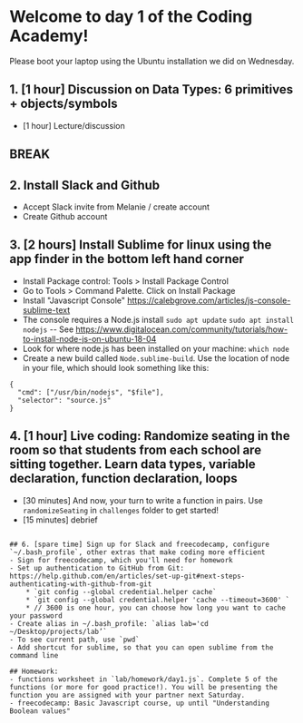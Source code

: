 # Welcome to day 1 of the Coding Academy!

Please boot your laptop using the Ubuntu installation we did on Wednesday.

## 1. [1 hour] Discussion on Data Types: 6 primitives + objects/symbols
- [1 hour] Lecture/discussion

## BREAK

## 2. Install Slack and Github
- Accept Slack invite from Melanie / create account
- Create Github account

## 3. [2 hours] Install Sublime for linux using the app finder in the bottom left hand corner
- Install Package control: Tools > Install Package Control
- Go to Tools > Command Palette. Click on Install Package
- Install "Javascript Console" https://calebgrove.com/articles/js-console-sublime-text
- The console requires a Node.js install 
`sudo apt update`
`sudo apt install nodejs`
-- See https://www.digitalocean.com/community/tutorials/how-to-install-node-js-on-ubuntu-18-04
- Look for where node.js has been installed on your machine: `which node` 
- Create a new build called `Node.sublime-build`. Use the location of node in your file, which should look something like this:
```
{
  "cmd": ["/usr/bin/nodejs", "$file"],
  "selector": "source.js"
}
```

## 4. [1 hour] Live coding: Randomize seating in the room so that students from each school are sitting together. Learn data types, variable declaration, function declaration, loops
- [30 minutes] And now, your turn to write a function in pairs. Use `randomizeSeating` in `challenges` folder to get started!
- [15 minutes] debrief
```

## 6. [spare time] Sign up for Slack and freecodecamp, configure `~/.bash_profile`, other extras that make coding more efficient
- Sign for freecodecamp, which you'll need for homework
- Set up authentication to GitHub from Git: https://help.github.com/en/articles/set-up-git#next-steps-authenticating-with-github-from-git
	* `git config --global credential.helper cache`
	* `git config --global credential.helper 'cache --timeout=3600' `
	* // 3600 is one hour, you can choose how long you want to cache your password
- Create alias in ~/.bash_profile: `alias lab='cd ~/Desktop/projects/lab’`
- To see current path, use `pwd`  
- Add shortcut for sublime, so that you can open sublime from the command line

## Homework:
- functions worksheet in `lab/homework/day1.js`. Complete 5 of the functions (or more for good practice!). You will be presenting the function you are assigned with your partner next Saturday.
- freecodecamp: Basic Javascript course, up until "Understanding Boolean values"
